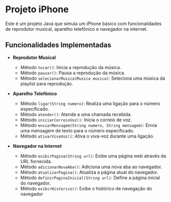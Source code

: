 # Projeto iPhone

Este é um projeto Java que simula um iPhone básico com funcionalidades de reprodutor musical, aparelho telefônico e navegador na internet.

## Funcionalidades Implementadas

- **Reprodutor Musical**
  - Método `tocar()`: Inicia a reprodução da música.
  - Método `pausar()`: Pausa a reprodução da música.
  - Método `selecionarMusica(Musica musica)`: Seleciona uma música da playlist para reprodução.

- **Aparelho Telefônico**
  - Método `ligar(String numero)`: Realiza uma ligação para o número especificado.
  - Método `atender()`: Atende a uma chamada recebida.
  - Método `iniciarCorreioVoz()`: Inicia o correio de voz.
  - Método `enviarMensagem(String numero, String mensagem)`: Envia uma mensagem de texto para o número especificado.
  - Método `ativarVivaVoz()`: Ativa o viva-voz durante uma ligação.

- **Navegador na Internet**
  - Método `exibirPagina(String url)`: Exibe uma página web através da URL fornecida.
  - Método `adicionarNovaAba()`: Adiciona uma nova aba ao navegador.
  - Método `atualizarPagina()`: Atualiza a página atual do navegador.
  - Método `definirPaginaInicial(String url)`: Define a página inicial do navegador.
  - Método `exibirHistorico()`: Exibe o histórico de navegação do navegador
